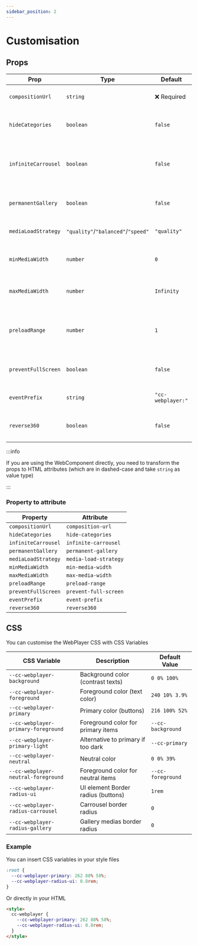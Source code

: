 ```yaml
---
sidebar_position: 2
---
```


# Customisation

## Props

| Prop                | Type                               | Default           | Description                                               |
| ------------------- | ---------------------------------- | ----------------- | --------------------------------------------------------- |
| `compositionUrl`    | `string`                           | ❌ Required       | URL to the composition data                               |
| `hideCategories`    | `boolean`                          | `false`           | Hide the category-based navigation                        |
| `infiniteCarrousel` | `boolean`                          | `false`           | Allow to navigate from 1st to last media (and vice versa) |
| `permanentGallery`  | `boolean`                          | `false`           | Display gallery under the carrousel                       |
| `mediaLoadStrategy` | `"quality"`/`"balanced"`/`"speed"` | `"quality"`       | Strategy for loading medias.                              |
| `minMediaWidth`     | `number`                           | `0`               | Force minimum media width (in pixels)                     |
| `maxMediaWidth`     | `number`                           | `Infinity`        | Force maximum media width (in pixels)                     |
| `preloadRange`      | `number`                           | `1`               | Number of medias to preload before & after the viewport   |
| `preventFullScreen` | `boolean`                          | `false`           | Whether to prevent full screen mode                       |
| `eventPrefix`       | `string`                           | `"cc-webplayer:"` | Prefix of cc-player events                                |
| `reverse360`        | `boolean`                          | `false`           | Reverse the 360-degree rotation                           |

:::info

If you are using the WebComponent directly, you need to transform the props to HTML attributes (which are in dashed-case and take `string` as value type)

:::

### Property to attribute

| Property            | Attribute             |
| ------------------- | --------------------- |
| `compositionUrl`    | `composition-url`     |
| `hideCategories`    | `hide-categories`     |
| `infiniteCarrousel` | `infinite-carrousel`  |
| `permanentGallery`  | `permanent-gallery`   |
| `mediaLoadStrategy` | `media-load-strategy` |
| `minMediaWidth`     | `min-media-width`     |
| `maxMediaWidth`     | `max-media-width`     |
| `preloadRange`      | `preload-range`       |
| `preventFullScreen` | `prevent-full-screen` |
| `eventPrefix`       | `event-prefix`        |
| `reverse360`        | `reverse360`          |

## CSS

You can customise the WebPlayer CSS with CSS Variables

| CSS Variable                        | Description                        | Default Value     |
| ----------------------------------- | ---------------------------------- | ----------------- |
| `--cc-webplayer-background`         | Background color (contrast texts)  | `0 0% 100%`       |
| `--cc-webplayer-foreground`         | Foreground color (text color)      | `240 10% 3.9%`    |
| `--cc-webplayer-primary`            | Primary color (buttons)            | `216 100% 52%`    |
| `--cc-webplayer-primary-foreground` | Foreground color for primary items | `--cc-background` |
| `--cc-webplayer-primary-light`      | Alternative to primary if too dark | `--cc-primary`    |
| `--cc-webplayer-neutral`            | Neutral color                      | `0 0% 39%`        |
| `--cc-webplayer-neutral-foreground` | Foreground color for neutral items | `--cc-foreground` |
| `--cc-webplayer-radius-ui`          | UI element Border radius (buttons) | `1rem`            |
| `--cc-webplayer-radius-carrousel`   | Carrousel border radius            | `0`               |
| `--cc-webplayer-radius-gallery`     | Gallery medias border radius       | `0`               |

### Example

You can insert CSS variables in your style files

```css title="index.css"
:root {
  --cc-webplayer-primary: 262 88% 58%;
  --cc-webplayer-radius-ui: 0.8rem;
}
```

Or directly in your HTML

```html title="index.html"
<style>
  cc-webplayer {
    --cc-webplayer-primary: 262 88% 58%;
    --cc-webplayer-radius-ui: 0.8rem;
  }
</style>
```
